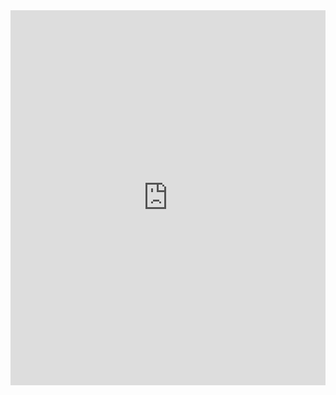 <iframe src='https://github.com/M00nlightbee/Skills-Enablement-DCCG/blob/main/Requirements/WireframeUsingPPT.pptx' width='100%' height='600px' frameborder='0'>